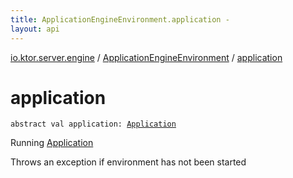 ```yaml
---
title: ApplicationEngineEnvironment.application - 
layout: api
---
```


<div class='api-docs-breadcrumbs'><a href="../index.html">io.ktor.server.engine</a> / <a href="index.html">ApplicationEngineEnvironment</a> / <a href="./application.html">application</a></div>

# application

<div class="signature"><code><span class="keyword">abstract</span> <span class="keyword">val </span><span class="identifier">application</span><span class="symbol">: </span><a href="../../io.ktor.application/-application/index.html"><span class="identifier">Application</span></a></code></div>

Running <a href="../../io.ktor.application/-application/index.html">Application</a>

Throws an exception if environment has not been started

